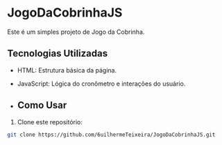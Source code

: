 # JogoDaCobrinhaJS

Este é um simples projeto de Jogo da Cobrinha.

## Tecnologias Utilizadas

- HTML: Estrutura básica da página.
- JavaScript: Lógica do cronômetro e interações do usuário.

- ## Como Usar

1. Clone este repositório:

```bash
git clone https://github.com/6uilhermeTeixeira/JogoDaCobrinhaJS.git
